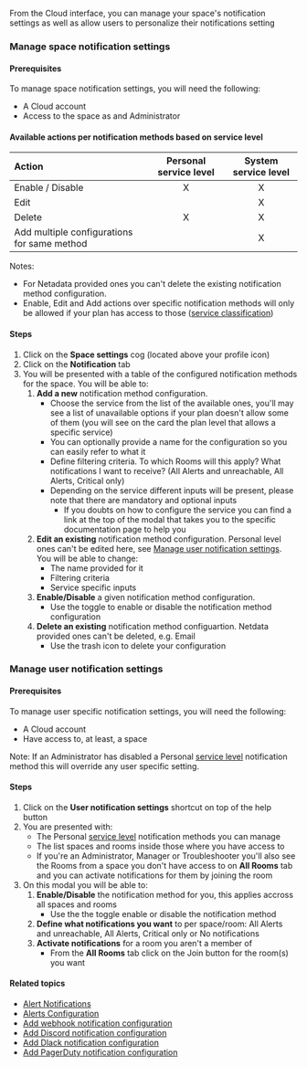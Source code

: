 <!--
title: "Manage notification methods"
sidebar_label: "Manage notification methods"
custom_edit_url: "https://github.com/netdata/netdata/blob/master/docs/cloud/alerts-notifications/manage-notification-methods.md"
learn_status: "Published"
learn_topic_type: "Tasks"
learn_rel_path: "Operations/Alerts"
learn_docs_purpose: "Instructions on how to manage notification methods"
-->

From the Cloud interface, you can manage your space's notification settings as well as allow users to personalize their notifications setting

### Manage space notification settings

#### Prerequisites

To manage space notification settings, you will need the following:

- A Cloud account
- Access to the space as and Administrator

#### Available actions per notification methods based on service level

| **Action** | **Personal service level** | **System service level** |
| :- | :-: | :-: |
| Enable / Disable | X | X |
| Edit | | X | |
| Delete | X | X |
| Add multiple configurations for same method | | X |

Notes:
* For Netadata provided ones you can't delete the existing notification method configuration.
* Enable, Edit and Add actions over specific notification methods will only be allowed if your plan has access to those ([service classification](https://github.com/netdata/netdata/blob/master/docs/cloud/alerts-notifications/notifications.mdx#service-classification))

#### Steps

1. Click on the **Space settings** cog (located above your profile icon)
1. Click on the **Notification** tab
1. You will be presented with a table of the configured notification methods for the space. You will be able to:
   1. **Add a new** notification method configuration.
      - Choose the service from the list of the available ones, you'll may see a list of unavailable options if your plan doesn't allow some of them (you will see on the
      card the plan level that allows a specific service)
      - You can optionally provide a name for the configuration so you can easily refer to what it
      - Define filtering criteria. To which Rooms will this apply? What notifications I want to receive? (All Alerts and unreachable, All Alerts, Critical only)
      - Depending on the service different inputs will be present, please note that there are mandatory and optional inputs
         - If you doubts on how to configure the service you can find a link at the top of the modal that takes you to the specific documentation page to help you
   1. **Edit an existing** notification method configuration. Personal level ones can't be edited here, see [Manage user notification settings](#manage-user-notification-settings). You will be able to change:
      - The name provided for it
      - Filtering criteria
      - Service specific inputs
   1. **Enable/Disable** a given notification method configuration.
      - Use the toggle to enable or disable the notification method configuration
   1. **Delete an existing** notification method configuartion. Netdata provided ones can't be deleted, e.g. Email
      - Use the trash icon to delete your configuration 

### Manage user notification settings

#### Prerequisites

To manage user specific notification settings, you will need the following:

- A Cloud account
- Have access to, at least, a space

Note: If an Administrator has disabled a Personal [service level](https://github.com/netdata/netdata/blob/master/docs/cloud/alerts-notifications/notifications.md#service-level) notification method this will override any user specific setting.

#### Steps

1. Click on the **User notification settings** shortcut on top of the help button
1. You are presented with:
   - The Personal [service level](https://github.com/netdata/netdata/blob/master/docs/cloud/alerts-notifications/notifications.md#service-level) notification methods you can manage
   - The list spaces and rooms inside those where you have access to
   - If you're an Administrator, Manager or Troubleshooter you'll also see the Rooms from a space you don't have access to on **All Rooms** tab and you can activate notifications for them by joining the room
1. On this modal you will be able to:
   1. **Enable/Disable** the notification method for you, this applies accross all spaces and rooms
      - Use the the toggle enable or disable the notification method
   1. **Define what notifications you want** to per space/room: All Alerts and unreachable, All Alerts, Critical only or No notifications
   1. **Activate notifications** for a room you aren't a member of
      - From the **All Rooms** tab click on the Join button for the room(s) you want

#### Related topics

- [Alert Notifications](https://github.com/netdata/netdata/blob/master/docs/cloud/alerts-notifications/notifications.md)
- [Alerts Configuration](https://github.com/netdata/netdata/blob/master/health/README.md)
- [Add webhook notification configuration](https://github.com/netdata/netdata/blob/master/docs/cloud/alerts-notifications/add-webhook-notification-configuration.md)
- [Add Discord notification configuration](https://github.com/netdata/netdata/blob/master/docs/tasks/operations/add-discord-notification-configuration.md)
- [Add Dlack notification configuration](https://github.com/netdata/netdata/blob/master/docs/cloud/alerts-notifications/add-slack-notification-configuration.md)
- [Add PagerDuty notification configuration](https://github.com/netdata/netdata/blob/master/docs/cloud/alerts-notifications/add-pagerduty-notification-configuration.md)
